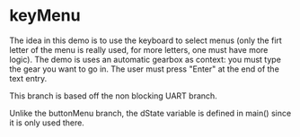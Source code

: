 # keyMenu

The idea in this demo is to use the keyboard to select menus (only the firt letter of the menu is really used, for more letters, one must have more logic).
The demo is uses an automatic gearbox as context: you must type the gear you want to go in.
The user must press "Enter" at the end of the text entry.

This branch is based off the non blocking UART branch.

Unlike the buttonMenu branch, the dState variable is defined in main() since it is only used there.